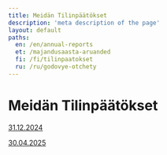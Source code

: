 ```yaml
---
title: Meidän Tilinpäätökset
description: 'meta description of the page'
layout: default
paths:
  en: /en/annual-reports
  et: /majandusaasta-aruanded
  fi: /fi/tilinpaatokset
  ru: /ru/godovye-otchety
---
```


# Meidän Tilinpäätökset

<a href="/doc/annual-reports/31.12.2024.pdf" target="_blank">31.12.2024</a>

<a href="/doc/annual-reports/30.04.2025.pdf" target="_blank">30.04.2025</a>
